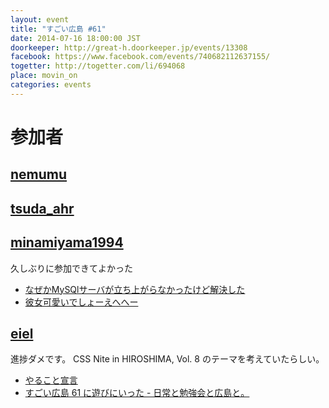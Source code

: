 ```yaml
---
layout: event
title: "すごい広島 #61"
date: 2014-07-16 18:00:00 JST
doorkeeper: http://great-h.doorkeeper.jp/events/13308
facebook: https://www.facebook.com/events/740682112637155/
togetter: http://togetter.com/li/694068
place: movin_on
categories: events
---
```


# 参加者


## [nemumu](https://github.com/nemumu)


## [tsuda_ahr](http://twitter.com/tsuda_ahr)


## [minamiyama1994](https://github.com/minamiyama1994)

久しぶりに参加できてよかった

* [なぜかMySQlサーバが立ち上がらなかったけど解決した](http://togetter.com/li/693849)
* [彼女可愛いでしょーえへへー](https://twitter.com/minamiyama1994/status/489369970799697921)


## [eiel](http://eiel.info/)

進捗ダメです。
CSS Nite in HIROSHIMA, Vol. 8 のテーマを考えていたらしい。

* [やること宣言](https://github.com/great-h/great-h.github.io/issues/1080)
* [すごい広島 61 に遊びにいった - 日常と勉強会と広島と。](http://eielh-life.tumblr.com/post/92022699713/61)
